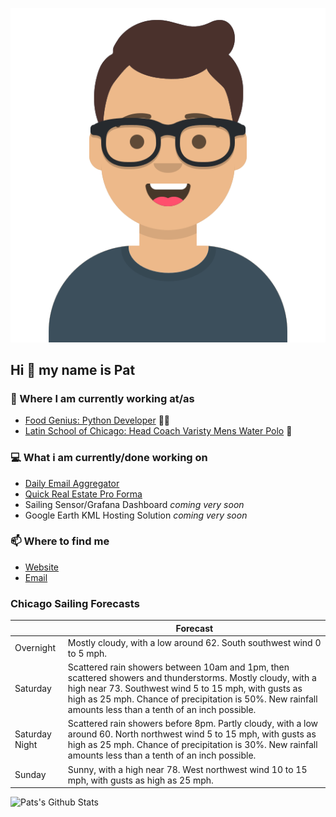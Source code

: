 [![Social banner for p-j-falconer](https://raw.githubusercontent.com/P-J-FALCONER/P-J-FALCONER/master/assets/avataaars.svg)](https://patfalconer.com/)
## Hi :wave: my name is Pat

### 💼 Where I am currently working at/as
- [Food Genius: Python Developer](https://getfoodgenius.com/) 🍔🐍
- [Latin School of Chicago: Head Coach Varisty Mens Water Polo](https://www.latinschool.org/) 🤽


### 💻 What i am currently/done working on
 - [Daily Email Aggregator](https://github.com/P-J-FALCONER/dott_daily_mail)
 - [Quick Real Estate Pro Forma](https://github.com/P-J-FALCONER/henry)
 - Sailing Sensor/Grafana Dashboard *coming very soon*
 - Google Earth KML Hosting Solution *coming very soon*

### 📫 Where to find me
 - [Website](https://patfalconer.com/)
 - [Email](mailto:patrick.j.falconer@gmail.com)


### Chicago Sailing Forecasts
|   | Forecast  |
|---|---|
| Overnight | Mostly cloudy, with a low around 62. South southwest wind 0 to 5 mph. |
| Saturday | Scattered rain showers between 10am and 1pm, then scattered showers and thunderstorms. Mostly cloudy, with a high near 73. Southwest wind 5 to 15 mph, with gusts as high as 25 mph. Chance of precipitation is 50%. New rainfall amounts less than a tenth of an inch possible. |
| Saturday Night | Scattered rain showers before 8pm. Partly cloudy, with a low around 60. North northwest wind 5 to 15 mph, with gusts as high as 25 mph. Chance of precipitation is 30%. New rainfall amounts less than a tenth of an inch possible. |
| Sunday | Sunny, with a high near 78. West northwest wind 10 to 15 mph, with gusts as high as 25 mph. |

![Pats's Github Stats](https://github-readme-stats.vercel.app/api?username=p-j-falconer&show_icons=true&theme=radical)
